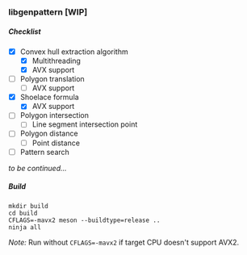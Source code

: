 ### libgenpattern [WIP]
##### Checklist
- [x] Convex hull extraction algorithm
  - [x] Multithreading
  - [x] AVX support
- [ ] Polygon translation
  - [ ] AVX support
- [x] Shoelace formula
  - [x] AVX support
- [ ] Polygon intersection 
  - [ ] Line segment intersection point
- [ ] Polygon distance
  - [ ] Point distance
- [ ] Pattern search

<i>to be continued...</i>
##### Build
```
mkdir build
cd build
CFLAGS=-mavx2 meson --buildtype=release ..
ninja all
```
<i>Note:</i> Run without `CFLAGS=-mavx2` if target CPU doesn't support AVX2.